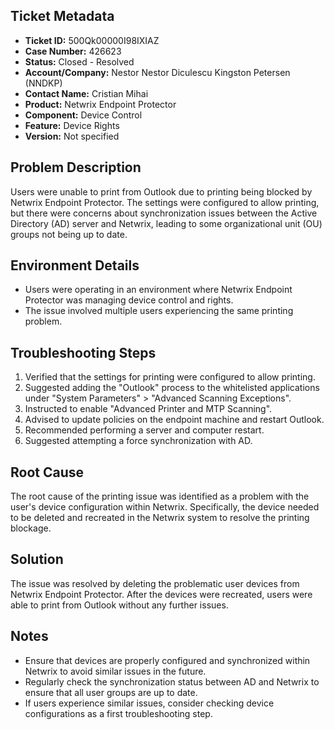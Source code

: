 ## Ticket Metadata
- **Ticket ID:** 500Qk00000I98IXIAZ
- **Case Number:** 426623
- **Status:** Closed - Resolved
- **Account/Company:** Nestor Nestor Diculescu Kingston Petersen (NNDKP)
- **Contact Name:** Cristian Mihai
- **Product:** Netwrix Endpoint Protector
- **Component:** Device Control
- **Feature:** Device Rights
- **Version:** Not specified

## Problem Description
Users were unable to print from Outlook due to printing being blocked by Netwrix Endpoint Protector. The settings were configured to allow printing, but there were concerns about synchronization issues between the Active Directory (AD) server and Netwrix, leading to some organizational unit (OU) groups not being up to date.

## Environment Details
- Users were operating in an environment where Netwrix Endpoint Protector was managing device control and rights.
- The issue involved multiple users experiencing the same printing problem.

## Troubleshooting Steps
1. Verified that the settings for printing were configured to allow printing.
2. Suggested adding the "Outlook" process to the whitelisted applications under "System Parameters" > "Advanced Scanning Exceptions".
3. Instructed to enable "Advanced Printer and MTP Scanning".
4. Advised to update policies on the endpoint machine and restart Outlook.
5. Recommended performing a server and computer restart.
6. Suggested attempting a force synchronization with AD.

## Root Cause
The root cause of the printing issue was identified as a problem with the user's device configuration within Netwrix. Specifically, the device needed to be deleted and recreated in the Netwrix system to resolve the printing blockage.

## Solution
The issue was resolved by deleting the problematic user devices from Netwrix Endpoint Protector. After the devices were recreated, users were able to print from Outlook without any further issues.

## Notes
- Ensure that devices are properly configured and synchronized within Netwrix to avoid similar issues in the future.
- Regularly check the synchronization status between AD and Netwrix to ensure that all user groups are up to date.
- If users experience similar issues, consider checking device configurations as a first troubleshooting step.